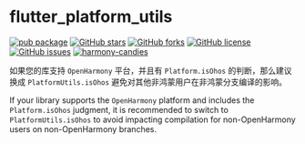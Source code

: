 # flutter_platform_utils

[![pub package](https://img.shields.io/pub/v/flutter_platform_utils.svg)](https://pub.dartlang.org/packages/flutter_platform_utils) [![GitHub stars](https://img.shields.io/github/stars/harmonycandies/flutter_platform_utils)](https://github.com/harmonycandies/flutter_platform_utils/stargazers) [![GitHub forks](https://img.shields.io/github/forks/harmonycandies/flutter_platform_utils)](https://github.com/harmonycandies/flutter_platform_utils/network) [![GitHub license](https://img.shields.io/github/license/harmonycandies/flutter_platform_utils)](https://github.com/harmonycandies/flutter_platform_utils/blob/main/LICENSE) [![GitHub issues](https://img.shields.io/github/issues/harmonycandies/flutter_platform_utils)](https://github.com/harmonycandies/flutter_platform_utils/issues) <a target="_blank" href="https://qm.qq.com/q/ajfsyk2RcA"><img border="0" src="https://pub.idqqimg.com/wpa/images/group.png" alt="harmony-candies" title="harmony-candies"></a>

如果您的库支持 `OpenHarmony` 平台，并且有 `Platform.isOhos` 的判断，那么建议换成 `PlatformUtils.isOhos`
避免对其他非鸿蒙用户在非鸿蒙分支编译的影响。

 If your library supports the `OpenHarmony` platform and includes the `Platform.isOhos` judgment, it is recommended to switch to `PlatformUtils.isOhos` to avoid impacting compilation for non-OpenHarmony users on non-OpenHarmony branches.